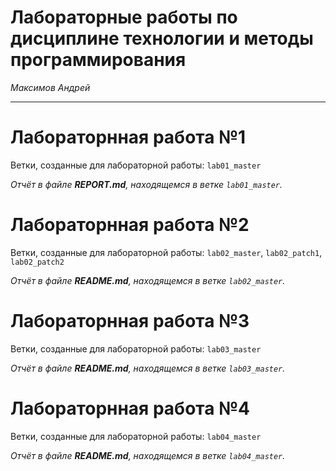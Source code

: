 # Лабораторные работы по дисциплине технологии и методы программирования
*Максимов Андрей*
___
# **Лабораторнная работа №1**

Ветки, созданные для лабораторной работы: `lab01_master`

*Отчёт в файле **REPORT.md**, находящемся в ветке `lab01_master`.*

# **Лабораторнная работа №2**

Ветки, созданные для лабораторной работы: `lab02_master`, `lab02_patch1`, `lab02_patch2`

*Отчёт в файле **README.md**, находящемся в ветке `lab02_master`.*

# **Лабораторнная работа №3** 

Ветки, созданные для лабораторной работы: `lab03_master`

*Отчёт в файле **README.md**, находящемся в ветке `lab03_master`.*

# **Лабораторнная работа №4** 

Ветки, созданные для лабораторной работы: `lab04_master`

*Отчёт в файле **README.md**, находящемся в ветке `lab04_master`.*
